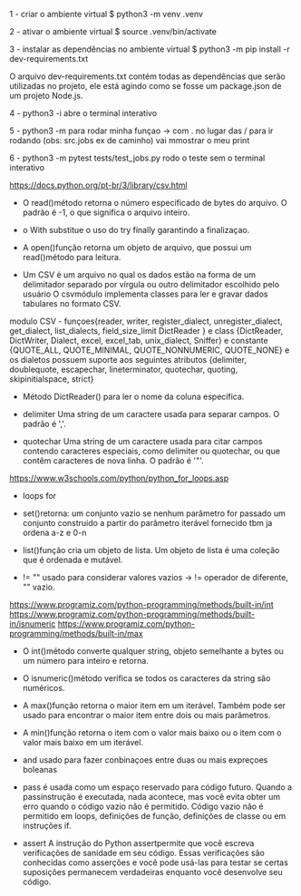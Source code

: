 1 - criar o ambiente virtual
$ python3 -m venv .venv

2 - ativar o ambiente virtual
$ source .venv/bin/activate

3 - instalar as dependências no ambiente virtual
$ python3 -m pip install -r dev-requirements.txt

O arquivo dev-requirements.txt contém todas as dependências que serão utilizadas no projeto, ele está agindo como se fosse um package.json de um projeto Node.js.

4 - python3 -i abre o terminal interativo

5 - python3 -m <caminho a patrir da raiz> para rodar minha funçao -> com . no lugar das / para ir rodando (obs: src.jobs ex de caminho) vai mmostrar o meu print

6 - python3 -m pytest tests/test_jobs.py rodo o teste sem o terminal interativo

https://docs.python.org/pt-br/3/library/csv.html

- O read()método retorna o número especificado de bytes do arquivo. O padrão é -1, o que significa o arquivo inteiro.

- o With substitue o uso do try finally garantindo a finalizaçao.

- A open()função retorna um objeto de arquivo, que possui um read()método para leitura.

- Um CSV é um arquivo no qual os dados estão na forma de um delimitador separado por vírgula ou outro delimitador escolhido pelo usuário
  O csvmódulo implementa classes para ler e gravar dados tabulares no formato CSV.

modulo CSV - funçoes{reader, writer, register_dialect, unregister_dialect, get_dialect, list_dialects, field_size_limit DictReader } e class {DictReader, DictWriter, Dialect, excel, excel_tab, unix_dialect, Sniffer} e constante {QUOTE_ALL, QUOTE_MINIMAL, QUOTE_NONNUMERIC, QUOTE_NONE} e os dialetos possuem suporte aos seguintes atributos {delimiter, doublequote, escapechar, lineterminator, quotechar, quoting, skipinitialspace, strict}

- Método DictReader() para ler o nome da coluna específica.

- delimiter Uma string de um caractere usada para separar campos. O padrão é ','.

- quotechar Uma string de um caractere usada para citar campos contendo caracteres especiais, como delimiter ou quotechar, ou que contêm caracteres de nova linha. O padrão é '"'.

https://www.w3schools.com/python/python_for_loops.asp

- loops for

- set()retorna:
  um conjunto vazio se nenhum parâmetro for passado
  um conjunto construído a partir do parâmetro iterável fornecido
  tbm ja ordena a-z e 0-n

- list()função cria um objeto de lista. Um objeto de lista é uma coleção que é ordenada e mutável.

- != "" usado para considerar valores vazios -> != operador de diferente, "" vazio.

https://www.programiz.com/python-programming/methods/built-in/int
https://www.programiz.com/python-programming/methods/built-in/isnumeric
https://www.programiz.com/python-programming/methods/built-in/max

- O int()método converte qualquer string, objeto semelhante a bytes ou um número para inteiro e retorna.
- O isnumeric()método verifica se todos os caracteres da string são numéricos.
- A max()função retorna o maior item em um iterável. Também pode ser usado para encontrar o maior item entre dois ou mais parâmetros.
- A min()função retorna o item com o valor mais baixo ou o item com o valor mais baixo em um iterável.
- and usado para fazer conbinaçoes entre duas ou mais expreçoes boleanas
- pass é usada como um espaço reservado para código futuro. Quando a passinstrução é executada, nada acontece, mas você evita obter um erro quando o código vazio não é permitido. Código vazio não é permitido em loops, definições de função, definições de classe ou em instruções if.

- assert A instrução do Python assertpermite que você escreva verificações de sanidade em seu código. Essas verificações são conhecidas como asserções e você pode usá-las para testar se certas suposições permanecem verdadeiras enquanto você desenvolve seu código.
